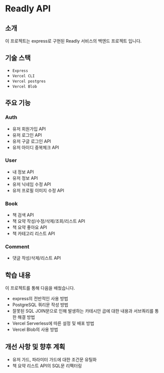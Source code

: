 # Readly API

## 소개
이 프로젝트는 express로 구현된 Readly 서비스의 백엔드 프로젝트 입니다.

## 기술 스택
- `Express`
- `Vercel CLI`
- `Vercel postgres`
- `Vercel Blob`

## 주요 기능
### Auth
- 유저 회원가입 API
- 유저 로그인 API
- 유저 구글 로그인 API
- 유저 아이디 중복체크 API
### User
- 내 정보 API
- 유저 정보 API
- 유저 닉네임 수정 API
- 유저 프로필 이미지 수정 API
### Book
- 책 검색 API
- 책 요약 작성/수정/삭제/조회/리스트 API
- 책 요약 좋아요 API
- 책 카테고리 리스트 API
### Comment
- 댓글 작성/삭제/리스트 API

## 학습 내용
이 프로젝트를 통해 다음을 배웠습니다.
- express의 전반적인 사용 방법
- PostgreSQL 쿼리문 작성 방법
- 잘못된 SQL JOIN문으로 인해 발생하는 카테시안 곱에 대한 내용과 서브쿼리를 통한 해결 방법
- Vercel Serverless에 따른 설정 및 배포 방법
- Vercel Blob의 사용 방법

## 개선 사항 및 향후 계획
- 유저 가드, 파라미터 가드에 대한 조건문 유틸화
- 책 요약 리스트 API의 SQL문 리팩터링
